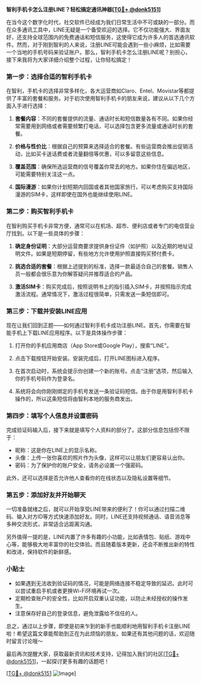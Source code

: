 **智利手机卡怎么注册LINE？轻松搞定通讯神器[[TG💪+ @donk5151](https://t.me/s/donk5151)]**

在当今这个数字化时代，社交软件已经成为我们日常生活中不可或缺的一部分。而在众多通讯工具中，LINE无疑是一个备受欢迎的选择。它不仅功能强大、界面友好，还支持全球范围内的免费通话和短信服务，这使得它成为许多人的首选通讯软件。然而，对于刚到智利的人来说，注册LINE可能会遇到一些小麻烦，比如需要一个当地的手机号码来验证账户。那么，智利手机卡怎么注册LINE呢？别担心，接下来我将为大家详细介绍整个过程，让你轻松搞定！

### 第一步：选择合适的智利手机卡

在智利，手机卡的选择非常多样化，各大运营商如Claro、Entel、Movistar等都提供了丰富的套餐和服务。对于初次使用智利手机卡的朋友来说，建议从以下几个方面入手进行选择：

1. **套餐内容**：不同的套餐提供的流量、通话时长和短信数量各有不同。如果你经常需要用到网络或者需要频繁打电话，可以选择包含更多流量或通话时长的套餐。
   
2. **价格与性价比**：根据自己的预算来选择适合的套餐。有些运营商会推出促销活动，比如买卡送话费或者流量翻倍等优惠，可以多留意这些信息。

3. **覆盖范围**：确保所选运营商的信号覆盖你常去的地方。如果你住在偏远地区，可能需要特别关注这一点。

4. **国际漫游**：如果你计划短期内回国或者其他国家旅行，可以考虑购买支持国际漫游的SIM卡，这样即使在国外也能继续使用LINE。

### 第二步：购买智利手机卡

在智利购买手机卡非常方便，通常可以在机场、超市、便利店或者专门的电信营业厅找到。以下是一些具体的步骤：

1. **确定身份证明**：大部分运营商要求提供身份证件（如护照）以及近期的地址证明文件。如果是短期停留，有些地方允许使用护照直接购买预付费卡。

2. **挑选合适的套餐**：根据上述提到的标准，选择一款最适合自己的套餐。销售人员一般都会很乐意为你解答疑问并推荐适合的产品。

3. **激活SIM卡**：购买完成后，按照说明书上的指引插入SIM卡，并按照指示完成激活流程。通常情况下，激活过程很简单，只需发送一条短信即可。

### 第三步：下载并安装LINE应用

现在让我们回到正题——如何通过智利手机卡成功注册LINE。首先，你需要在智能手机上下载LINE应用程序。以下是具体操作步骤：

1. 打开你的手机应用商店（App Store或Google Play），搜索“LINE”。

2. 点击下载按钮开始安装。安装完成后，打开LINE图标进入程序。

3. 在首次启动时，系统会提示你创建一个新的账号。点击“注册”选项，然后输入你的手机号码作为登录名。

4. 系统将会向你刚刚绑定的手机号发送一条验证码短信。由于你是用智利手机卡操作的，所以这条短信将由智利本地的服务商发出。

### 第四步：填写个人信息并设置密码

完成验证码输入后，接下来就是填写个人资料的部分了。这部分信息包括但不限于：

- 昵称：这是你在LINE上的显示名称。
- 头像：上传一张你喜欢的照片作为头像，这样可以让朋友们更容易认出你。
- 密码：为了保护你的账户安全，请务必设置一个强密码。

此外，还可以选择是否允许他人查看你的在线状态以及隐私设置等细节。

### 第五步：添加好友并开始聊天

一切准备就绪之后，就可以开始享受LINE带来的便利了！你可以通过扫描二维码、输入对方ID等方式快速添加好友。同时，LINE还支持视频通话、语音消息等多种交流形式，非常适合远距离沟通。

另外值得一提的是，LINE内置了许多有趣的小功能，比如表情包、贴纸、游戏中心等，能够极大地丰富你的社交体验。而且随着版本更新，还会不断推出新的特性和改进，保持软件的新鲜感。

### 小贴士

- 如果遇到无法收到验证码的情况，可能是网络连接不稳定导致的延迟。此时可以尝试重启手机或者更换Wi-Fi环境再试一次。
- 定期检查账户的安全性，比如开启双重认证功能，以防止未经授权的操作发生。
- 注意保存好自己的登录信息，避免泄露给不信任的人。

总之，通过以上步骤，即使是初来乍到的新手也能顺利地用智利手机卡注册LINE啦！希望这篇文章能帮助到正在为此烦恼的朋友。如果还有其他问题的话，欢迎随时留言讨论哦～

最后再次提醒大家，获取最新资讯和技术支持，记得加入我们的社区[[TG💪+ @donk5151](https://t.me/s/donk5151)]，一起探讨更多有趣的话题吧！

[[TG💪+ @donk5151](https://t.me/s/donk5151) ![Image](https://i.postimg.cc/rwNCRYN7/Snipaste-2025-04-30-17-27-05.png)]